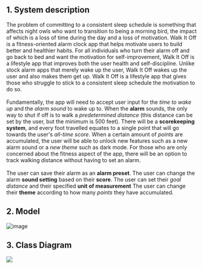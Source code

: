 
## 1. System description
The problem of committing to a consistent sleep schedule is
something that affects night owls who want to transition to being a morning bird,
the impact of which is a loss of time during the day and a loss of motivation.
Walk It Off is a fitness-oriented alarm clock app that helps motivate users
to build better and healthier habits. For all individuals who turn
their alarm off and go back to bed and want the motivation for self-improvement,
Walk It Off is a lifestyle app that improves both the user health and self-discipline. Unlike
stock alarm apps that merely wake up the user, Walk It Off wakes up the user and also makes them
get up. Walk It Off is a lifestyle app that gives those who struggle to stick to a consistent sleep schedule
the motivation to do so. <br>
<br>
Fundamentally, the app will need to accept user input for the *time to wake up* and the *alarm sound* to wake
up to. When the **alarm** sounds, the only way to shut if off is to walk a *predetermined distance* (this distance can be set
by the user, but the minimum is 500 feet). There will be a **scorekeeping system**, and every foot travelled equates to a single
point that will go towards the user's *all-time score*. When a certain amount of *points* are accumulated, the user will be able to
unlock new features such as a new alarm sound or a *new theme* such as dark mode. For those who are only concerned about the fitness
aspect of the app, there will be an option to track walking distance without having to set an alarm.<br>
<br>
The user can save their alarm as an **alarm preset**.
The user can change the alarm **sound setting** based on their **score**.
The user can set their *goal distance* and their specified **unit of measurement**
The user can change their **theme** according to how many *points* they have accumulated.


## 2. Model
![image](https://user-images.githubusercontent.com/89943041/136730277-7f233950-d5d6-4d7e-bd5e-960eb4b11871.png)

## 3. Class Diagram
![](https://github.com/aidenhalili/CS386-Project/blob/main/D5%20UML%20picture.jpg?raw=true)